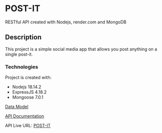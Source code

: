 # POST-IT
RESTful API created with Nodejs, render.com and MongoDB

## Description
This project is a simple social media app that allows you post anything on a single post-it. 


### Technologies
Project is created with:
* Nodejs 18.14.2
* ExpressJS 4.18.2
* Mongoose 7.0.1




[Data Model](https://app.dbdesigner.net/designer/schema/608573)

[API Documentation](https://documenter.getpostman.com/view/25810221/2s93Jus2kc)

API Live URL: [POST-IT](https://post-it-2904.onrender.com)
